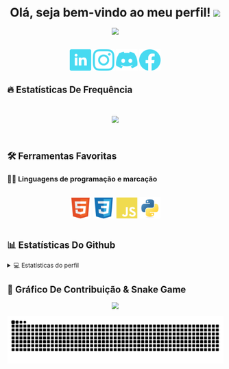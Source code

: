 <div align="center">
  <h1>
    Olá, seja bem-vindo ao meu perfil!
    <img src="https://media.giphy.com/media/hvRJCLFzcasrR4ia7z/giphy.gif" width="28">
  </h1>
</div>

<!-- Typing SVG - DenverCorder1[https://github.com/DenverCoder1/readme-typing-svg](https://readme-typing-svg.herokuapp.com/demo/) -->

<p align="center">
  <a href="https://readme-typing-svg.herokuapp.com/demo/"><img src="https://readme-typing-svg.herokuapp.com/?font=consolas&size=24&duration=4000&color=25D1E8&center=true&lines=Desenvolvedor+Web+Front-end...;Em+constante+aprendizado!"></a>
</p>

<!-- REDES SOCIAIS -->

<div align="center">
  <br>
  <a href="https://www.linkedin.com/in/gabriel-carlos-429534238/" target="_blank"><img width="50em" src="https://github.com/cssgabriel/cssgabriel/blob/main/icons/linkedin.png" target="_blank"></a>
  <a href="https://instagram.com/css.gabriel" target="_blank"><img width="50em" src="https://github.com/cssgabriel/cssgabriel/blob/main/icons/instagram.png" target="_blank"></a>
  <a href="https://discord.com/" target="_blank"><img width="50em" src="https://github.com/cssgabriel/cssgabriel/blob/main/icons/discord.png" target="_blank"></a>
  <a href="https://www.facebook.com/profile.php?id=100049080796254" target="_blank"><img width="50em" src="https://github.com/cssgabriel/cssgabriel/blob/main/icons/facebook.png" target="_blank"></a>
</div>

## 🔥 Estatísticas De Frequência

<!-- GitHub Readme Streak Stats - https://github.com/cssgabriel/github-readme-streak-stats -->

<div align="center">
  <br>
  <a href="https://github.com/cssgabriel/github-readme-streak-stats">
    <p>
      <img src="https://github-readme-streak-stats.herokuapp.com?user=cssgabriel&theme=dracula&hide_border=true&date_format=j%2Fn%5B%2FY%5D"/>
    </p>
  </a>
  <br>
</div>

## 🛠️ Ferramentas Favoritas

### 👨‍💻 Linguagens de programação e marcação
<br>
<div align="center">
  <img align="center" width="50em" src="https://raw.githubusercontent.com/devicons/devicon/master/icons/html5/html5-original.svg">
  <img align="center" width="50em" src="https://raw.githubusercontent.com/devicons/devicon/master/icons/css3/css3-original.svg">
  <img align="center" width="50em" src="https://raw.githubusercontent.com/devicons/devicon/master/icons/javascript/javascript-plain.svg">
  <img align="center" width="50em" src="https://raw.githubusercontent.com/devicons/devicon/1119b9f84c0290e0f0b38982099a2bd027a48bf1/icons/python/python-original.svg">
</div>
<!-- AINDA NÃO ESTÁ EM USO
### 🧰 Frameworks e bibliotecas

<p>
    <a href="#"><img alt="Bootstrap" src="https://img.shields.io/badge/Bootstrap-7952B3.svg?logo=bootstrap&logoColor=white"></a>
</p>

### 💻 Software e ferramentas

<p>
    <a href="#"><img alt="Git" src="https://img.shields.io/badge/Git-F05033.svg?logo=git&logoColor=white"></a>
</p>
-->
<br>

## 📊 Estatísticas Do Github

<!-- https://github.com/anuraghazra/github-readme-stats -->

<details> 
  <summary>💻 Estatísticas do perfil</summary>
  <br/>
  <div align="center">
    <a href="https://github.com/cssgabriel/github-readme-streak-stats">
      <p>
        <img height="180em" src="https://github-readme-stats.vercel.app/api?username=cssgabriel&show_icons=true&theme=dracula&include_all_commits=true&count_private=true"/>
        <img height="180em" src="https://github-readme-stats.vercel.app/api/top-langs/?username=cssgabriel&layout=compact&langs_count=7&theme=dracula"/>
      </p>
    </a>
  </div>
</details>

<!-- Avatar (opcional)

    <img align="right" alt="Gabriel-picture" height="150" style="border-radius:50px;" src="https://media.discordapp.net/attachments/639956127056134178/890373478988013628/Publicacoes_Instagram_1_1.png?width=676&height=676">

 -->
  
<!--REDES SOCIAIS
<div>
  
  <a href="https://www.youtube.com/channel/UC_-uuuZbY0AAt9CViNzvc-Q" target="_blank"><img src="https://img.shields.io/badge/YouTube-FF0000?style=for-the-badge&logo=youtube&logoColor=white" target="_blank"></a>

  <a href="https://www.linkedin.com/in/gabriel-carlos-429534238/" target="_blank"><img src="https://img.shields.io/badge/-LinkedIn-%230077B5?style=for-the-badge&logo=linkedin&logoColor=white" target="_blank"></a> 

  <a href = "mailto:gabrielcss.oficial@gmail.com"><img src="https://img.shields.io/badge/-Gmail-%23333?style=for-the-badge&logo=gmail&logoColor=white" target="_blank"></a>

  <a href="https://instagram.com/css.gabriel" target="_blank"><img src="https://img.shields.io/badge/-Instagram-%23E4405F?style=for-the-badge&logo=instagram&logoColor=white" target="_blank"></a>

  <a href="https://discord.gg/wagxzStdcR" target="_blank"><img src="https://img.shields.io/badge/Discord-7289DA?style=for-the-badge&logo=discord&logoColor=white" target="_blank"></a> 

</div>
-->

## 🚀 Gráfico De Contribuição & Snake Game

<!-- https://github.com/ashutosh00710/github-readme-activity-graph -->

<div align="center">
  <a href="https://github.com/cssgabriel/github-readme-activity-graph">
    <p>
      <img width="850em" src="https://activity-graph.herokuapp.com/graph?username=cssgabriel&theme=dracula">
    </p>
  </a>
</div>

<!-- Snake Game -->

<div align="center">
  <a href="https://github.com/cssgabriel/cssgabriel/blob/output/github-contribution-grid-snake.svg">
    <p>
      <img width="860em" src="https://github.com/cssgabriel/cssgabriel/blob/output/github-contribution-grid-snake.svg">
    </p>
  </a>
</div>

  
  
  
  
  
